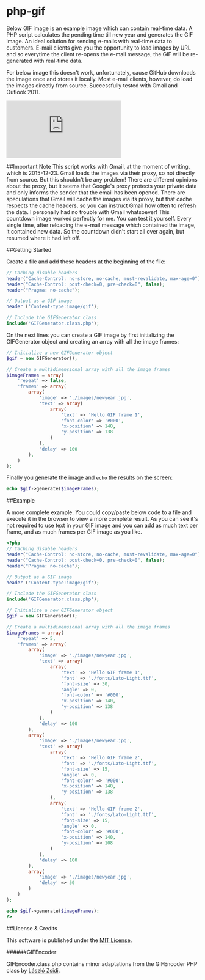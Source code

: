 # php-gif
Below GIF image is an example image which can contain real-time data. A PHP script calculates the pending time till new year and generates the GIF image. An ideal solution for sending e-mails with real-time data to customers. E-mail clients give you the opportunity to load images by URL and so everytime the client re-opens the e-mail message, the GIF will be re-generated with real-time data.

For below image this doesn't work, unfortunately, cause GitHub downloads the image once and stores it locally. Most e-mail clients, however, do load the images directly from source. Successfully tested with Gmail and Outlook 2011.

![Live countdown to new year](http://only-media.nl/gif/gif.php)

##Important Note
This script works with Gmail, at the moment of writing, which is 2015-12-23.
Gmail loads the images via their proxy, so not directly from source. But this shouldn't be any problem! There are different opinions about the proxy, but it seems that Google's proxy protects your private data and only informs the sender that the email has been opened. There are speculations that Gmail will cache the images via its proxy, but that cache respects the cache headers, so you can instruct Gmail how often to refresh the data.
I personally had no trouble with Gmail whatsoever! This countdown image worked perfectly for me. You can test it yourself. Every single time, after reloading the e-mail message which contained the image, it contained new data. So the countdown didn't start all over again, but resumed where it had left off.

##Getting Started

Create a file and add these headers at the beginning of the file:
```php
// Caching disable headers
header("Cache-Control: no-store, no-cache, must-revalidate, max-age=0");
header("Cache-Control: post-check=0, pre-check=0", false);
header("Pragma: no-cache");

// Output as a GIF image
header ('Content-type:image/gif');

// Include the GIFGenerator class
include('GIFGenerator.class.php');
```
On the next lines you can create a GIF image by first initializing the GIFGenerator object and creating an array with all the image frames:

```php
// Initialize a new GIFGenerator object
$gif = new GIFGenerator();

// Create a multidimensional array with all the image frames
$imageFrames = array(
	'repeat' => false,
	'frames' => array(
		array(
			'image' => './images/newyear.jpg',
			'text' => array(
				array(
					'text' => 'Hello GIF frame 1',
					'font-color' => '#000',
					'x-position' => 140,
					'y-position' => 138
				)
			),
			'delay' => 100
		),
	)
);
```
Finally you generate the image and `echo` the results on the screen: 
```php
echo $gif->generate($imageFrames);
```

##Example

A more complete example. You could copy/paste below code to a file and execute it in the browser to view a more complete result. As you can see it's not required to use text in your GIF image and you can add as much text per frame, and as much frames per GIF image as you like.

```php
<?php
// Caching disable headers
header("Cache-Control: no-store, no-cache, must-revalidate, max-age=0");
header("Cache-Control: post-check=0, pre-check=0", false);
header("Pragma: no-cache");

// Output as a GIF image
header ('Content-type:image/gif');

// Include the GIFGenerator class
include('GIFGenerator.class.php');

// Initialize a new GIFGenerator object
$gif = new GIFGenerator();

// Create a multidimensional array with all the image frames
$imageFrames = array(
	'repeat' => 5,
	'frames' => array(
		array(
			'image' => './images/newyear.jpg',
			'text' => array(
				array(
					'text' => 'Hello GIF frame 1',
					'font' => './fonts/Lato-Light.ttf',
					'font-size' => 30,
					'angle' => 0,
					'font-color' => '#000',
					'x-position' => 140,
					'y-position' => 138
				)
			),
			'delay' => 100
		),
		array(
			'image' => './images/newyear.jpg',
			'text' => array(
				array(
					'text' => 'Hello GIF frame 2',
					'font' => './fonts/Lato-Light.ttf',
					'font-size' => 15,
					'angle' => 0,
					'font-color' => '#000',
					'x-position' => 140,
					'y-position' => 138
				),
				array(
					'text' => 'Hello GIF frame 2',
					'font' => './fonts/Lato-Light.ttf',
					'font-size' => 15,
					'angle' => 0,
					'font-color' => '#000',
					'x-position' => 140,
					'y-position' => 108
				)
			),
			'delay' => 100
		),
		array(
			'image' => './images/newyear.jpg',
			'delay' => 50
		)
	)
);

echo $gif->generate($imageFrames);
?>
```

##License & Credits

This software is published under the [MIT License](https://en.wikipedia.org/wiki/MIT_License).

######GIFEncoder

GIFEncoder.class.php contains minor adaptations from the GIFEncoder PHP class by [László Zsidi](http://gifs.hu).
